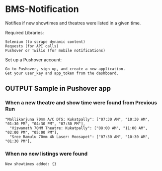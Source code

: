 # BMS-Notification
Notifies if new showtimes and theatres were listed in a given time.  

Required Libraries:
```
Selenium (to scrape dynamic content)
Requests (for API calls)
Pushover or Twilio (for mobile notifications)
```
Set up a Pushover account:
```
Go to Pushover, sign up, and create a new application.
Get your user_key and app_token from the dashboard.
```
## OUTPUT Sample in Pushover app

### When a new theatre and show time were found from Previous Run 
```
"Mallikarjuna 70mm A/C DTS: Kukatpally": ["07:30 AM", "10:30 AM", "01:30 PM", "04:30 PM", "07:30 PM"],
  "Viswanath 70MM Theatre: Kukatpally": ["08:00 AM", "11:00 AM", "02:00 PM", "05:00 PM"],
  "Sree Ramulu 70mm 4k Laser: Moosapet": ["07:30 AM", "10:30 AM", "01:30 PM"],
```

### When no new listings were found
```
New showtimes added: {}
```
